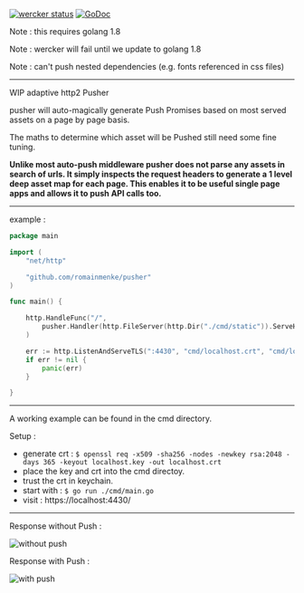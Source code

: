 [![wercker status](https://app.wercker.com/status/e85096dae221207cf6685300fb9db8c3/s/master "wercker status")](https://app.wercker.com/project/byKey/e85096dae221207cf6685300fb9db8c3)
[![GoDoc](https://godoc.org/github.com/romainmenke/pusher?status.svg)](https://godoc.org/github.com/romainmenke/pusher)

Note : this requires golang 1.8

Note : wercker will fail until we update to golang 1.8

Note : can't push nested dependencies (e.g. fonts referenced in css files)

---

WIP adaptive http2 Pusher

pusher will auto-magically generate Push Promises based on most served assets on a page by page basis.

The maths to determine which asset will be Pushed still need some fine tuning.

**Unlike most auto-push middleware pusher does not parse any assets in search of urls. It simply inspects the request headers to generate a 1 level deep asset map for each page. This enables it to be useful single page apps and allows it to push API calls too.**

---

example :

```go
package main

import (
	"net/http"

	"github.com/romainmenke/pusher"
)

func main() {

	http.HandleFunc("/",
		pusher.Handler(http.FileServer(http.Dir("./cmd/static")).ServeHTTP),
	)

	err := http.ListenAndServeTLS(":4430", "cmd/localhost.crt", "cmd/localhost.key", nil)
	if err != nil {
		panic(err)
	}

}
```

---

A working example can be found in the cmd directory.

Setup :

- generate crt : `$ openssl req -x509 -sha256 -nodes -newkey rsa:2048 -days 365 -keyout localhost.key -out localhost.crt`
- place the key and crt into the cmd directoy.
- trust the crt in keychain.
- start with : `$ go run ./cmd/main.go`
- visit : https://localhost:4430/

---

Response without Push :

![without push](https://raw.githubusercontent.com/romainmenke/pusher/master/cmd/readme/before_push.png)

Response with Push :

![with push](https://raw.githubusercontent.com/romainmenke/pusher/master/cmd/readme/after_push.png)
